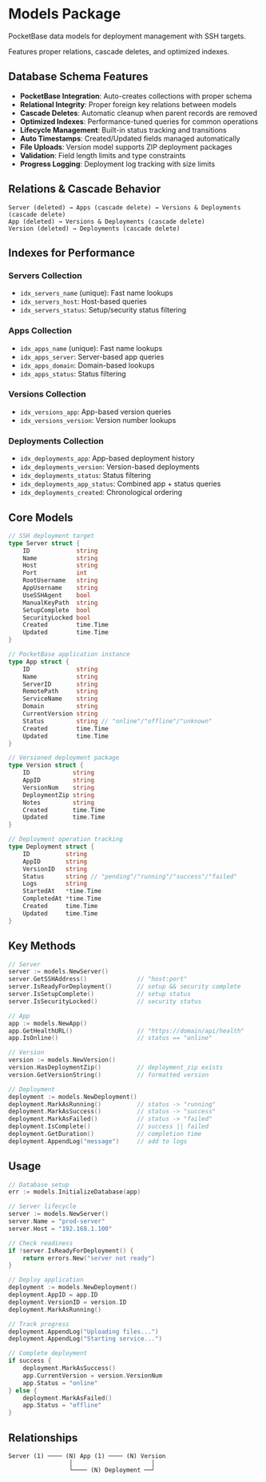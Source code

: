 # Models Package

PocketBase data models for deployment management with SSH targets.

Features proper relations, cascade deletes, and optimized indexes.

## Database Schema Features

- **PocketBase Integration**: Auto-creates collections with proper schema
- **Relational Integrity**: Proper foreign key relations between models
- **Cascade Deletes**: Automatic cleanup when parent records are removed
- **Optimized Indexes**: Performance-tuned queries for common operations
- **Lifecycle Management**: Built-in status tracking and transitions
- **Auto Timestamps**: Created/Updated fields managed automatically
- **File Uploads**: Version model supports ZIP deployment packages
- **Validation**: Field length limits and type constraints
- **Progress Logging**: Deployment log tracking with size limits

## Relations & Cascade Behavior

```
Server (deleted) → Apps (cascade delete) → Versions & Deployments (cascade delete)
App (deleted) → Versions & Deployments (cascade delete)
Version (deleted) → Deployments (cascade delete)
```

## Indexes for Performance

### Servers Collection
- `idx_servers_name` (unique): Fast name lookups
- `idx_servers_host`: Host-based queries
- `idx_servers_status`: Setup/security status filtering

### Apps Collection
- `idx_apps_name` (unique): Fast name lookups
- `idx_apps_server`: Server-based app queries
- `idx_apps_domain`: Domain-based lookups
- `idx_apps_status`: Status filtering

### Versions Collection
- `idx_versions_app`: App-based version queries
- `idx_versions_version`: Version number lookups

### Deployments Collection
- `idx_deployments_app`: App-based deployment history
- `idx_deployments_version`: Version-based deployments
- `idx_deployments_status`: Status filtering
- `idx_deployments_app_status`: Combined app + status queries
- `idx_deployments_created`: Chronological ordering

## Core Models

```go
// SSH deployment target
type Server struct {
    ID             string
    Name           string
    Host           string
    Port           int
    RootUsername   string
    AppUsername    string
    UseSSHAgent    bool
    ManualKeyPath  string
    SetupComplete  bool
    SecurityLocked bool
    Created        time.Time
    Updated        time.Time
}

// PocketBase application instance
type App struct {
    ID             string
    Name           string
    ServerID       string
    RemotePath     string
    ServiceName    string
    Domain         string
    CurrentVersion string
    Status         string // "online"/"offline"/"unknown"
    Created        time.Time
    Updated        time.Time
}

// Versioned deployment package
type Version struct {
    ID            string
    AppID         string
    VersionNum    string
    DeploymentZip string
    Notes         string
    Created       time.Time
    Updated       time.Time
}

// Deployment operation tracking
type Deployment struct {
    ID          string
    AppID       string
    VersionID   string
    Status      string // "pending"/"running"/"success"/"failed"
    Logs        string
    StartedAt   *time.Time
    CompletedAt *time.Time
    Created     time.Time
    Updated     time.Time
}
```

## Key Methods

```go
// Server
server := models.NewServer()
server.GetSSHAddress()              // "host:port"
server.IsReadyForDeployment()       // setup && security complete
server.IsSetupComplete()            // setup status
server.IsSecurityLocked()           // security status

// App
app := models.NewApp()
app.GetHealthURL()                  // "https://domain/api/health"
app.IsOnline()                      // status == "online"

// Version
version := models.NewVersion()
version.HasDeploymentZip()          // deployment_zip exists
version.GetVersionString()          // formatted version

// Deployment
deployment := models.NewDeployment()
deployment.MarkAsRunning()          // status -> "running"
deployment.MarkAsSuccess()          // status -> "success"
deployment.MarkAsFailed()           // status -> "failed"
deployment.IsComplete()             // success || failed
deployment.GetDuration()            // completion time
deployment.AppendLog("message")     // add to logs
```

## Usage

```go
// Database setup
err := models.InitializeDatabase(app)

// Server lifecycle
server := models.NewServer()
server.Name = "prod-server"
server.Host = "192.168.1.100"

// Check readiness
if !server.IsReadyForDeployment() {
    return errors.New("server not ready")
}

// Deploy application
deployment := models.NewDeployment()
deployment.AppID = app.ID
deployment.VersionID = version.ID
deployment.MarkAsRunning()

// Track progress
deployment.AppendLog("Uploading files...")
deployment.AppendLog("Starting service...")

// Complete deployment
if success {
    deployment.MarkAsSuccess()
    app.CurrentVersion = version.VersionNum
    app.Status = "online"
} else {
    deployment.MarkAsFailed()
    app.Status = "offline"
}
```

## Relationships

```
Server (1) ──── (N) App (1) ──── (N) Version
                 │                      │
                 └──── (N) Deployment ──┘
```

